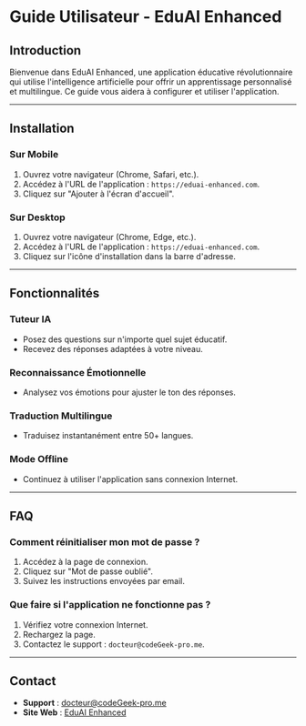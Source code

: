 # Guide Utilisateur - EduAI Enhanced

## Introduction
Bienvenue dans EduAI Enhanced, une application éducative révolutionnaire qui utilise l'intelligence artificielle pour offrir un apprentissage personnalisé et multilingue. Ce guide vous aidera à configurer et utiliser l'application.

---

## Installation

### Sur Mobile
1. Ouvrez votre navigateur (Chrome, Safari, etc.).
2. Accédez à l'URL de l'application : `https://eduai-enhanced.com`.
3. Cliquez sur "Ajouter à l'écran d'accueil".

### Sur Desktop
1. Ouvrez votre navigateur (Chrome, Edge, etc.).
2. Accédez à l'URL de l'application : `https://eduai-enhanced.com`.
3. Cliquez sur l'icône d'installation dans la barre d'adresse.

---

## Fonctionnalités

### Tuteur IA
- Posez des questions sur n'importe quel sujet éducatif.
- Recevez des réponses adaptées à votre niveau.

### Reconnaissance Émotionnelle
- Analysez vos émotions pour ajuster le ton des réponses.

### Traduction Multilingue
- Traduisez instantanément entre 50+ langues.

### Mode Offline
- Continuez à utiliser l'application sans connexion Internet.

---

## FAQ

### Comment réinitialiser mon mot de passe ?
1. Accédez à la page de connexion.
2. Cliquez sur "Mot de passe oublié".
3. Suivez les instructions envoyées par email.

### Que faire si l'application ne fonctionne pas ?
1. Vérifiez votre connexion Internet.
2. Rechargez la page.
3. Contactez le support : `docteur@codeGeek-pro.me`.

---

## Contact
- **Support** : docteur@codeGeek-pro.me
- **Site Web** : [EduAI Enhanced](https://eduai-enhanced.com)

